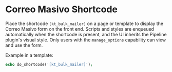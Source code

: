 # Correo Masivo Shortcode

Place the shortcode `[kt_bulk_mailer]` on a page or template to display the Correo Masivo form on the front end. Scripts and styles are enqueued automatically when the shortcode is present, and the UI inherits the Pipeline plugin's visual style. Only users with the `manage_options` capability can view and use the form.

Example in a template:

```php
echo do_shortcode('[kt_bulk_mailer]');
```
